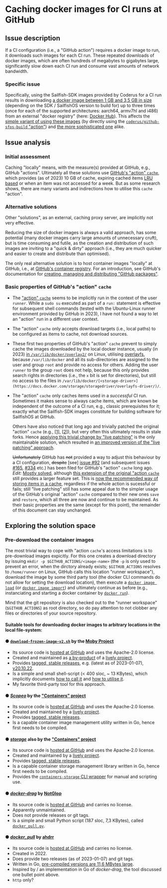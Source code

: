 # Caching docker images for CI runs at GitHub

## Issue description

If a CI configuration (i.e., a "GitHub action") requires a docker image to run, it downloads such images for each CI run.  These repeated downloads of docker images, which are often hundreds of megabytes to gigabytes large, significantly slow down each CI run and consume vast amounts of network bandwidth.

### Specific issue

Specifically, using the Sailfish-SDK images provided by Coderus for a CI run results in downloading [a docker image between 1 GB and 3,5 GB in size](https://hub.docker.com/r/coderus/sailfishos-platform-sdk/tags) (depending on the SDK / SailfishOS version to build for) up to three times (once for each of the supported architectures: aarch64, armv7hl and i486) from an external "docker registry" (here: [Docker Hub](https://hub.docker.com/)).  This affects the [simple variant of using these images](https://github.com/storeman-developers/harbour-storeman-installer/blob/master/.github/workflows/build.yml#L24) (by directly using the [`coderus/github-sfos-build` "action"](https://github.com/CODeRUS/github-sfos-build)) and [the more sophisticated one](https://github.com/sailfishos-patches/patchmanager/blob/master/.github/workflows/build.yml#L34) alike.

## Issue analysis

### Initial assessment

Caching "locally" means, with the measure(s) provided at GitHub, e.g., GitHub "actions".  Ultimately all these solutions use [GitHub's "action" `cache`](https://github.com/actions/cache), which provides (as of 2023) 10 GB of cache, expiring cached items [LRU based](https://en.wikipedia.org/wiki/Cache_replacement_policies#LRU) or when an item was not accessed for a week.  But as some research shows, there are many variants and indirections how to utilise this `cache` "action".

### Alternative solutions

Other "solutions", as an external, caching proxy server, are implicitly not very effective.

Reducing the size of docker images is always a valid approach, has some potential (many docker images carry large amounts of unnecessary cruft), but is time consuming and futile, as the creation and distribution of such images are inviting to a "quick & dirty" approach (i.e., they are much quicker and easier to create and distribute than optimised).

The only real alternative solution is to host container images "locally" at GitHub, i.e., at [GitHub's container registry](https://docs.github.com/en/packages/working-with-a-github-packages-registry/working-with-the-container-registry).  For an introduction, see GitHub's documentation for [creating, managing and distributing "GitHub packages"](https://docs.github.com/en/packages).

### Basic properties of GitHub's "action" `cache`

* The ["action" `cache`](https://github.com/actions/cache) seems to be implicitly run in the context of the user `runner`.  While a `sudo su` executed as part of a `run:` statement is effective for subsequent shell commands (tested with the Ubuntu-Linux runner environment provided by GitHub in 2023), I have not found a way to let an "action" run in a different user context.

* The "action" `cache` only accepts download targets (i.e., local paths) to be configured as items to cache, not download sources.

* These first two properties of GitHub's "action" `cache` prevent to simply cache the images downloaded by the local docker instance, usually (in 2023) [in `/var/lib/docker/overlay2/`](https://www.freecodecamp.org/news/where-are-docker-images-stored-docker-container-paths-explained/#docker-images) on Linux, utilising [overlayfs](https://www.kernel.org/doc/Documentation/filesystems/overlayfs.txt), because `/var/lib/docker` and all its sub-directories are assigned to the user and group `root` and provide no access for others.  Adding the user `runner` to the group `root` does not help, because this only provides search rights in directories (i.e., the `x` bit is set for directories), but still no access to the files in `/var/lib/docker/[<storage-driver>](https://docs.docker.com/storage/storagedriver/overlayfs-driver/)/`.

* The "action" `cache` only caches items used in a *successful* CI run.  Sometimes it makes sense to always cache items, which are known be independent of the outcome of a CI run, e.g., classic prerequisites for it; exactly what the Sailfish-SDK images constitute for building software for SailfishOS at GitHub.
  
  Others have also noticed that long ago and trivially patched the original "action" `cache` (e.g., [[1]](https://github.com/actions/cache/compare/main...pat-s:always-upload-cache:main#diff-1243c5424efaaa19bd8e813c5e6f6da46316e63761421b3e5f5c8ced9a36e6b6L24-R24), [[2]](https://github.com/actions/cache/compare/master...gerbal:always-cache:master#diff-1243c5424efaaa19bd8e813c5e6f6da46316e63761421b3e5f5c8ced9a36e6b6L21-R21)), but very often this ultimately results in stale forks.  Hence [applying this trivial change by "live patching"](https://github.com/mxxk/gh-actions-cache-always) is the only maintainable solution, which resulted in [an improved version of the "live patching" approach](https://github.com/actions/cache/issues/92#issuecomment-1263067512).
  
  ~~Unfortunately~~ GitHub has ~~not~~ provided a way to adjust this behaviour by a CI configuration, ~~despite~~ \[see\] [issue \#92](https://github.com/actions/cache/issues/92) (and subsequent issues [\#165](https://github.com/actions/cache/issues/165), [\#334](https://github.com/actions/cache/issues/334) etc.) has been filed for GitHub's "action" `cache` long ago.<br />
  *Edit:* [Mostly solved](https://github.com/actions/cache/discussions/1020), although [this extension of the original "action `cache`](https://github.com/MartijnHols/actions-cache) still provides a larger feature set.  This is [now the recommended way of storing items in a cache](https://github.com/actions/cache/tree/main/save#always-save-cache), regardless if the whole action is sucessful or fails; still "live patching" still has some appeal due to the simpler usage of the GitHub's original "action" `cache` compared to their new ones `save` and `restore`, which all three are now and continue to be maintained.  As their basic properties are the same (except for this point), the remainder of this document can stay unchanged.

## Exploring the solution space

### Pre-download the container images

The most trivial way to cope with "action `cache`'s access limitations is to pre-download images expicitly.  For this one creates a download directory by issuing `mkdir -p $GITHUB_ACTIONS/<image-name>` (the `-p` is only used to prevent an error, when the dirctory already exists; `$GITHUB_ACTIONS` resolves to `/home/runner` on Linux, GitHub calls this location "runner workspace"), download the image by some third party tool (the docker CLI commands do not allow for setting the download location), then execute a [`docker image load`](https://docs.docker.com/engine/reference/commandline/image_load/) (or [`docker image import`](https://docs.docker.com/engine/reference/commandline/image_import/)) and ultimately continue as before  (e.g., instanciating and starting a docker container by [`docker run`](https://docs.docker.com/engine/reference/commandline/run/)).

Mind that the git repository is also checked out to the "runner workspace" (`$GITHUB_ACTIONS`) as root directory, so do pay attention to not clobber any files or directories of your source repository.

#### Suitable tools for downloading docker images to arbitrary locations in the local file-system:

#### ● [`download-frozen-image-v2.sh`](https://github.com/moby/moby/blob/master/contrib/download-frozen-image-v2.sh) by the [Moby Project](https://mobyproject.org/)
* Its source code is [hosted at GitHub](https://github.com/moby/moby) and uses the Apache-2.0 license.
* Created and maintained as [a by-product](https://github.com/moby/moby/tree/v23.0.0-rc.1/contrib#readme) of a [lively project](https://github.com/moby/moby/pulse).
* Provides [tagged, stable releases](https://github.com/moby/moby/releases), e.g. (latest as of 2023-01-07), [v20.10.22](https://github.com/moby/moby/blob/v20.10.22/contrib/download-frozen-image-v2.sh).
* Is a simple and small shell-script (< 400 sloc, ~ 13 KBytes), which implicitly documents [how to call it](https://github.com/moby/moby/blob/v23.0.0-rc.1/contrib/download-frozen-image-v2.sh#L18-L22) and [how to utilise it](https://github.com/moby/moby/blob/v23.0.0-rc.1/contrib/download-frozen-image-v2.sh#L429-L431).
* My favorite third-party tool for this approach.

#### ● [*Scopeo*](https://github.com/containers/skopeo#readme) by the ["Containers" project](https://github.com/containers)
* Its source code is [hosted at GitHub](https://github.com/containers/skopeo) and uses the Apache-2.0 license.
* Created and maintained by a [lively project](https://github.com/containers/skopeo/pulse).
* Provides [tagged, stable releases](https://github.com/containers/skopeo/releases).
* Is a capable container image management utility written in Go, hence first needs to be compiled.

#### ● [*storage*](https://github.com/containers/storage#readme) also by the ["Containers" project](https://github.com/containers)
* Its source code is [hosted at GitHub](https://github.com/containers/storage) and uses the Apache-2.0 license.
* Created and maintained by a [lively project](https://github.com/containers/storage/pulse).
* Provides [tagged, stable releases](https://github.com/containers/storage/releases).
* Is a capable container storage management library written in Go, hence first needs to be compiled.
* Provides the [`containers-storage` CLI wrapper](https://github.com/containers/storage/tree/main/cmd/containers-storage#readme) for manual and scripting use.

#### ● [*docker-drag*](https://github.com/NotGlop/docker-drag) by [NotGlop](https://github.com/NotGlop)
* Its source code is [hosted at GitHub](https://github.com/NotGlop/docker-drag) and carries no license.
* Apparently unmaintained.
* Does not provide releases or git tags.
* Is a simple and small Python script (187 sloc, 7,3 KBytes), called [`docker_pull.py`](https://github.com/NotGlop/docker-drag/blob/master/docker_pull.py).

#### ● [*docker_pull*](https://github.com/ahdrr/docker_pull) by [ahdrr](https://github.com/ahdrr)
* Its source code is [hosted at GitHub](https://github.com/ahdrr/docker_pull) and carries no license.
* Created in 2022.
* Does provide two releases (as of 2023-01-07) and git tags.
* Written in Go, [pre-compiled versions are 11,6 MBytes large](https://github.com/ahdrr/docker_pull/releases).
* Inspired by / an implementation in Go of *docker-drag*, the tool discussed one bullet point above.
* `http` only?

### 

